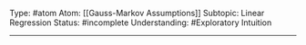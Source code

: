 Type: #atom
Atom: [[Gauss-Markov Assumptions]]
Subtopic: Linear Regression
Status: #incomplete 
Understanding: #Exploratory Intuition

----

